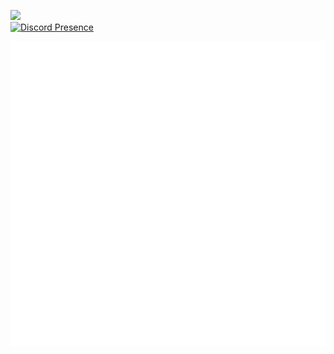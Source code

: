 ![](https://img.shields.io/badge/Cyber%20Security-Enthusiast%20%2F%20Developer-blue)<br>
[![Discord Presence](https://lanyard.cnrad.dev/api/937051733773938689?hideDiscrim=true&idleMessage=Fortnite%20Goating&hideBadges=true)](.)<br>

![Metrics](/github-metrics.svg)

